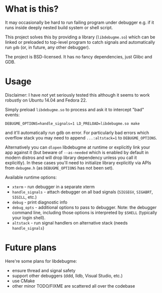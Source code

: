 # What is this?

It may occasionally be hard to run failing program under debugger
e.g. if it runs inside deeply nested build system or shell script.

This project solves this by providing a library (`libdebugme.so`)
which can be linked or preloaded to top-level program
to catch signals and automatically run `gdb`
(or, in future, any other debugger).

The project is BSD-licensed. It has no fancy dependencies,
just Glibc and GDB.

# Usage

Disclaimer: I have _not_ yet seriously tested this although
it seems to work robustly on Ubuntu 14.04 and Fedora 22.

Simply preload `libdebugme.so` to process and ask it to intercept
"bad" events:
```
DEBUGME_OPTIONS=handle_signals=1 LD_PRELOAD=libdebugme.so make
```
and it'll automatically run gdb on error. For particularly bad errors
which overflow stack you may need to append `...:altstack=1` to
`DEBUGME_OPTIONS`.

Alternatively you can `dlopen` libdebugme at runtime or
explicitly link your app against it
(but beware of `--as-needed` which is enabled by default in modern
distros and will drop library dependency unless you call it
explicitly). In these cases you'll need to initialize library
explicitly via APIs from `debugme.h` (as `DEBUGME_OPTIONS` has not
been set).

Available runtime options:
* `xterm` - run debugger in a separate xterm
* `handle_signals` - attach debugger on all bad signals
  (`SIGSEGV`, `SIGABRT`, `SIGILL`, etc.)
* `debug` - print diagnostic info
* `debug_opts` - additional options to pass to debugger.
  Note: the debugger command line, including those options is
  interpreted by `$SHELL` (typically your login shell).
* `altstack` - run signal handlers on alternative stack
  (needs `handle_signals`)

# Future plans

Here're some plans for libdebugme:
* ensure thread and signal safety
* support other debuggers (ddd, lldb, Visual Studio, etc.)
* use CMake
* other minor TODO/FIXME are scattered all over the codebase
